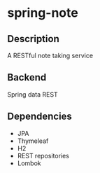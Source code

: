 # spring-note

## Description
A RESTful note taking service

## Backend
Spring data REST

## Dependencies
+ JPA
+ Thymeleaf
+ H2
+ REST repositories 
+ Lombok
